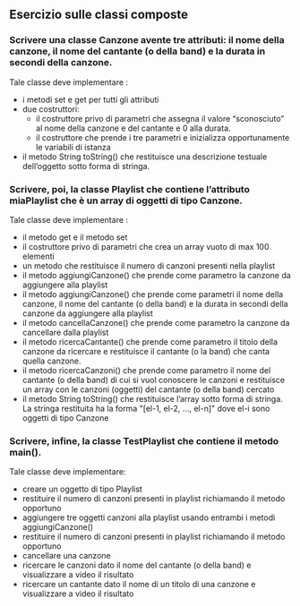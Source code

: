 ## Esercizio sulle classi composte
### Scrivere una classe Canzone avente tre attributi: il nome della canzone, il nome del cantante (o della band) e la durata in secondi della canzone. 
Tale classe deve implementare : 
- i metodi set e get per tutti gli attributi
- due costruttori:
  - il costruttore privo di parametri che assegna il valore “sconosciuto” al nome della canzone e del cantante e 0 alla durata.
  - il costruttore che prende i tre parametri e inizializza opportunamente le variabili di istanza
- il metodo String toString() che restituisce una descrizione testuale dell’oggetto sotto forma
di stringa.

### Scrivere, poi, la classe Playlist che contiene l’attributo miaPlaylist che è un array di oggetti di tipo Canzone.
Tale classe deve implementare :
- il metodo get e il metodo set
- il costruttore privo di parametri che crea un array vuoto di max 100 elementi
- un metodo che restituisce il numero di canzoni presenti nella playlist
- il metodo aggiungiCanzone() che prende come parametro la canzone da aggiungere alla playlist
- il metodo aggiungiCanzone() che prende come parametri il nome della canzone, il nome del cantante (o della band) e la durata in secondi della canzone da aggiungere alla playlist
- il metodo cancellaCanzone() che prende come parametro la canzone da cancellare dalla playlist
- il metodo ricercaCantante() che prende come parametro il titolo della canzone da ricercare e restituisce il cantante (o la band) che canta quella canzone.
- il metodo ricercaCanzoni() che prende come parametro il nome del cantante (o della band) di cui si vuol conoscere le canzoni e restituisce un array con le canzoni (oggetti) del cantante (o della band) cercato
- il metodo String toString() che restituisce l’array sotto forma di stringa. La stringa restituita ha la forma "[el-1, el-2, ..., el-n]" dove el-i sono oggetti di tipo Canzone

### Scrivere, infine, la classe TestPlaylist che contiene il metodo main(). 
Tale classe deve implementare:
- creare un oggetto di tipo Playlist
- restituire il numero di canzoni presenti in playlist richiamando il metodo opportuno
- aggiungere tre oggetti canzoni alla playlist usando entrambi i metodi aggiungiCanzone()
- restituire il numero di canzoni presenti in playlist richiamando il metodo opportuno
- cancellare una canzone
- ricercare le canzoni dato il nome del cantante (o della band) e visualizzare a video il risultato
- ricercare un cantante dato il nome di un titolo di una canzone e visualizzare a video il risultato
